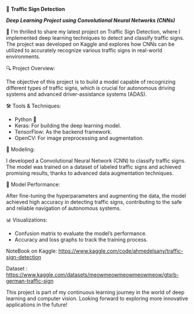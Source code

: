 🚦 **Traffic Sign Detection**

  ***Deep Learning Project using Convolutional Neural Networks (CNNs)***
  
🚀 I'm thrilled to share my latest project on Traffic Sign Detection, where I implemented deep learning techniques to detect and classify traffic signs. The project was developed on Kaggle and explores how CNNs can be utilized to accurately recognize various traffic signs in real-world environments.

🔍 Project Overview:

The objective of this project is to build a model capable of recognizing different types of traffic signs, which is crucial for autonomous driving systems and advanced driver-assistance systems (ADAS).


🛠 Tools & Techniques:

- Python 🐍
- Keras: For building the deep learning model.
- TensorFlow: As the backend framework.
- OpenCV: For image preprocessing and augmentation.


🧠 Modeling:

I developed a Convolutional Neural Network (CNN) to classify traffic signs. The model was trained on a dataset of labeled traffic signs and achieved promising results, thanks to advanced data augmentation techniques.

🔧 Model Performance:

After fine-tuning the hyperparameters and augmenting the data, the model achieved high accuracy in detecting traffic signs, contributing to the safe and reliable navigation of autonomous systems.

📊 Visualizations:

- Confusion matrix to evaluate the model’s performance.
- Accuracy and loss graphs to track the training process.

NoteBook on Kaggle:
https://www.kaggle.com/code/ahmedelsany/traffic-sign-detection

Dataset :
https://www.kaggle.com/datasets/meowmeowmeowmeowmeow/gtsrb-german-traffic-sign

This project is part of my continuous learning journey in the world of deep learning and computer vision. Looking forward to exploring more innovative applications in the future!
